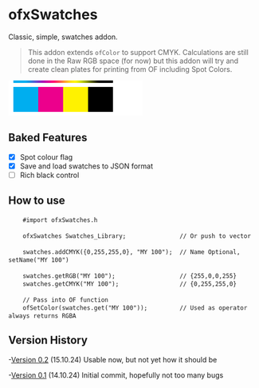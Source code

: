 ofxSwatches
===========

Classic, simple, swatches addon.

> This addon extends `ofColor` to support CMYK. Calculations are still done in the Raw RGB space (for now) but this addon will try and create clean plates for printing from OF including Spot Colors.

![preview](./preview.png)

## Baked Features

  -[x] Spot colour flag  
  -[x] Save and load swatches to JSON format  
  -[ ] Rich black control  

## How to use

```
    #import ofxSwatches.h

    ofxSwatches Swatches_Library;               // Or push to vector

    swatches.addCMYK({0,255,255,0}, "MY 100");  // Name Optional, setName("MY 100")

    swatches.getRGB("MY 100");                  // {255,0,0,255}
    swatches.getCMYK("MY 100");                 // {0,255,255,0}

    // Pass into OF function
    ofSetColor(swatches.get("MY 100"));         // Used as operator always returns RGBA

```

## Version History

 -[Version 0.2]() (15.10.24) Usable now, but not yet how it should be  
 
 -[Version 0.1]() (14.10.24) Initial commit, hopefully not too many bugs  
